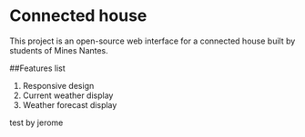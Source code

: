 # Connected house
This project is an open-source web interface for a connected house built by students of Mines Nantes.

##Features list
1. Responsive design
2. Current weather display
3. Weather forecast display

test by jerome